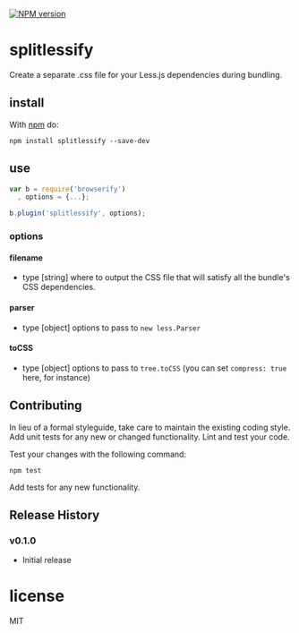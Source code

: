 [![NPM version](https://badge.fury.io/js/splitlessify.png)](http://badge.fury.io/js/splitlessify)

# splitlessify

Create a separate .css file for your Less.js dependencies during bundling.

## install

With [npm](http://npmjs.org) do:

```
npm install splitlessify --save-dev
```

## use

```js
var b = require('browserify')
  , options = {...};

b.plugin('splitlessify', options);
```

### options

#### filename
 - type [string] where to output the CSS file that will satisfy all the bundle's CSS dependencies.

#### parser
 - type [object] options to pass to ```new less.Parser```

#### toCSS
 - type [object] options to pass to ```tree.toCSS``` (you can set ```compress: true``` here, for instance)

## Contributing
In lieu of a formal styleguide, take care to maintain the existing coding style. Add unit tests for any new or changed functionality. Lint and test your code.

Test your changes with the following command:

```
npm test
```

Add tests for any new functionality.

## Release History

### v0.1.0
  - Initial release

# license

MIT
